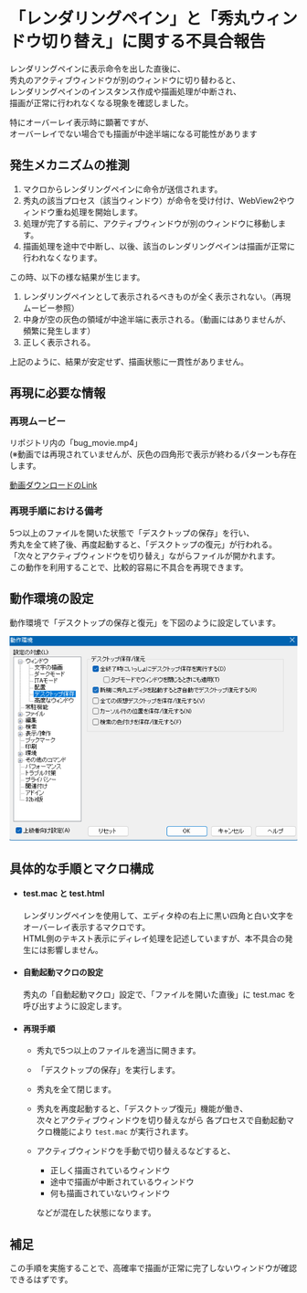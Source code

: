 # 「レンダリングペイン」と「秀丸ウィンドウ切り替え」に関する不具合報告

レンダリングペインに表示命令を出した直後に、  
秀丸のアクティブウィンドウが別のウィンドウに切り替わると、  
レンダリングペインのインスタンス作成や描画処理が中断され、  
描画が正常に行われなくなる現象を確認しました。  

特にオーバーレイ表示時に顕著ですが、  
オーバーレイでない場合でも描画が中途半端になる可能性があります

## 発生メカニズムの推測

1. マクロからレンダリングペインに命令が送信されます。
2. 秀丸の該当プロセス（該当ウィンドウ）が命令を受け付け、WebView2やウィンドウ重ね処理を開始します。
3. 処理が完了する前に、アクティブウィンドウが別のウィンドウに移動します。
4. 描画処理を途中で中断し、以後、該当のレンダリングペインは描画が正常に行われなくなります。

この時、以下の様な結果が生じます。

1. レンダリングペインとして表示されるべきものが全く表示されない。（再現ムービー参照）
2. 中身が空の灰色の領域が中途半端に表示される。（動画にはありませんが、頻繁に発生します）
3. 正しく表示される。
 
上記のように、結果が安定せず、描画状態に一貫性がありません。


## 再現に必要な情報

### 再現ムービー

リポジトリ内の「bug_movie.mp4」  
 (※動画では再現されていませんが、灰色の四角形で表示が終わるパターンも存在します。  

<a href="https://github.com/komiyamma/hm_bug_renderpane_activewindow/raw/refs/heads/main/bug_movie.mp4">動画ダウンロードのLink</a>

### 再現手順における備考

5つ以上のファイルを開いた状態で「デスクトップの保存」を行い、  
秀丸を全て終了後、再度起動すると、「デスクトップの復元」が行われる。  
「次々とアクティブウィンドウを切り替え」ながらファイルが開かれます。  
この動作を利用することで、比較的容易に不具合を再現できます。

## 動作環境の設定

動作環境で「デスクトップの保存と復元」を下図のように設定しています。  

<img src="./env_desktop_save_and_loadpng.png">

## 具体的な手順とマクロ構成

- #### test.mac と test.html

	レンダリングペインを使用して、エディタ枠の右上に黒い四角と白い文字をオーバーレイ表示するマクロです。  
	HTML側のテキスト表示にディレイ処理を記述していますが、本不具合の発生には影響しません。  

- #### 自動起動マクロの設定
  
	秀丸の「自動起動マクロ」設定で、「ファイルを開いた直後」に test.mac を呼び出すように設定します。

- #### 再現手順

  - 秀丸で5つ以上のファイルを適当に開きます。
  - 「デスクトップの保存」を実行します。
  - 秀丸を全て閉じます。
  - 秀丸を再度起動すると、「デスクトップ復元」機能が働き、  
    次々とアクティブウィンドウを切り替えながら 各プロセスで自動起動マクロ機能により `test.mac` が実行されます。
  - アクティブウィンドウを手動で切り替えるなどすると、  
    - 正しく描画されているウィンドウ
    - 途中で描画が中断されているウィンドウ
    - 何も描画されていないウィンドウ
  
    などが混在した状態になります。

## 補足

この手順を実施することで、高確率で描画が正常に完了しないウィンドウが確認できるはずです。






